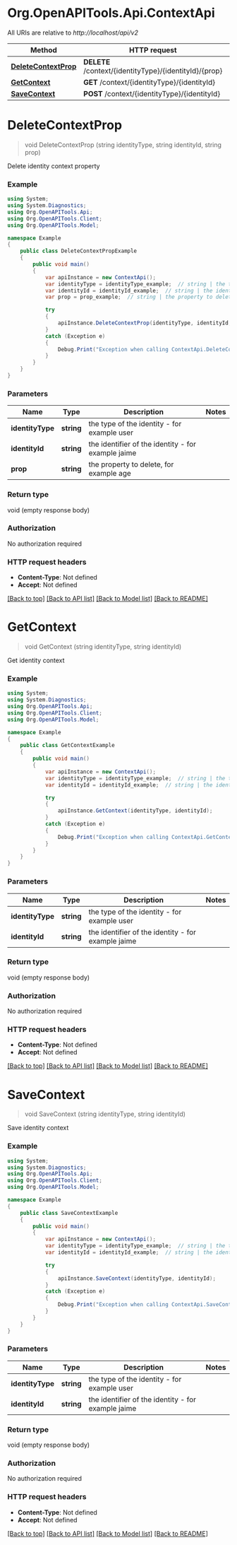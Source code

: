 # Org.OpenAPITools.Api.ContextApi

All URIs are relative to *http://localhost/api/v2*

Method | HTTP request | Description
------------- | ------------- | -------------
[**DeleteContextProp**](ContextApi.md#deletecontextprop) | **DELETE** /context/{identityType}/{identityId}/{prop} | 
[**GetContext**](ContextApi.md#getcontext) | **GET** /context/{identityType}/{identityId} | 
[**SaveContext**](ContextApi.md#savecontext) | **POST** /context/{identityType}/{identityId} | 


<a name="deletecontextprop"></a>
# **DeleteContextProp**
> void DeleteContextProp (string identityType, string identityId, string prop)



Delete identity context property

### Example
```csharp
using System;
using System.Diagnostics;
using Org.OpenAPITools.Api;
using Org.OpenAPITools.Client;
using Org.OpenAPITools.Model;

namespace Example
{
    public class DeleteContextPropExample
    {
        public void main()
        {
            var apiInstance = new ContextApi();
            var identityType = identityType_example;  // string | the type of the identity - for example user
            var identityId = identityId_example;  // string | the identifier of the identity - for example jaime
            var prop = prop_example;  // string | the property to delete, for example age

            try
            {
                apiInstance.DeleteContextProp(identityType, identityId, prop);
            }
            catch (Exception e)
            {
                Debug.Print("Exception when calling ContextApi.DeleteContextProp: " + e.Message );
            }
        }
    }
}
```

### Parameters

Name | Type | Description  | Notes
------------- | ------------- | ------------- | -------------
 **identityType** | **string**| the type of the identity - for example user | 
 **identityId** | **string**| the identifier of the identity - for example jaime | 
 **prop** | **string**| the property to delete, for example age | 

### Return type

void (empty response body)

### Authorization

No authorization required

### HTTP request headers

 - **Content-Type**: Not defined
 - **Accept**: Not defined

[[Back to top]](#) [[Back to API list]](../README.md#documentation-for-api-endpoints) [[Back to Model list]](../README.md#documentation-for-models) [[Back to README]](../README.md)

<a name="getcontext"></a>
# **GetContext**
> void GetContext (string identityType, string identityId)



Get identity context

### Example
```csharp
using System;
using System.Diagnostics;
using Org.OpenAPITools.Api;
using Org.OpenAPITools.Client;
using Org.OpenAPITools.Model;

namespace Example
{
    public class GetContextExample
    {
        public void main()
        {
            var apiInstance = new ContextApi();
            var identityType = identityType_example;  // string | the type of the identity - for example user
            var identityId = identityId_example;  // string | the identifier of the identity - for example jaime

            try
            {
                apiInstance.GetContext(identityType, identityId);
            }
            catch (Exception e)
            {
                Debug.Print("Exception when calling ContextApi.GetContext: " + e.Message );
            }
        }
    }
}
```

### Parameters

Name | Type | Description  | Notes
------------- | ------------- | ------------- | -------------
 **identityType** | **string**| the type of the identity - for example user | 
 **identityId** | **string**| the identifier of the identity - for example jaime | 

### Return type

void (empty response body)

### Authorization

No authorization required

### HTTP request headers

 - **Content-Type**: Not defined
 - **Accept**: Not defined

[[Back to top]](#) [[Back to API list]](../README.md#documentation-for-api-endpoints) [[Back to Model list]](../README.md#documentation-for-models) [[Back to README]](../README.md)

<a name="savecontext"></a>
# **SaveContext**
> void SaveContext (string identityType, string identityId)



Save identity context

### Example
```csharp
using System;
using System.Diagnostics;
using Org.OpenAPITools.Api;
using Org.OpenAPITools.Client;
using Org.OpenAPITools.Model;

namespace Example
{
    public class SaveContextExample
    {
        public void main()
        {
            var apiInstance = new ContextApi();
            var identityType = identityType_example;  // string | the type of the identity - for example user
            var identityId = identityId_example;  // string | the identifier of the identity - for example jaime

            try
            {
                apiInstance.SaveContext(identityType, identityId);
            }
            catch (Exception e)
            {
                Debug.Print("Exception when calling ContextApi.SaveContext: " + e.Message );
            }
        }
    }
}
```

### Parameters

Name | Type | Description  | Notes
------------- | ------------- | ------------- | -------------
 **identityType** | **string**| the type of the identity - for example user | 
 **identityId** | **string**| the identifier of the identity - for example jaime | 

### Return type

void (empty response body)

### Authorization

No authorization required

### HTTP request headers

 - **Content-Type**: Not defined
 - **Accept**: Not defined

[[Back to top]](#) [[Back to API list]](../README.md#documentation-for-api-endpoints) [[Back to Model list]](../README.md#documentation-for-models) [[Back to README]](../README.md)

